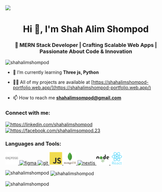 <img src="https://ibb.co.com/sdFvy4DZ"/>

<h1 align="center">Hi 👋, I'm Shah Alim Shompod</h1>
<h3 align="center">🚀 MERN Stack Developer | Crafting Scalable Web Apps | Passionate About Code & Innovation</h3>

<p align="left"> <img src="https://komarev.com/ghpvc/?username=shahalimshompod&label=Profile%20views&color=0e75b6&style=flat" alt="shahalimshompod" /> </p>

- 🌱 I’m currently learning **Three js, Python**

- 👨‍💻 All of my projects are available at [https://shahalimshompod-portfolio.web.app/](https://shahalimshompod-portfolio.web.app/)

- 📫 How to reach me **shahalimsompod@gmail.com**

<h3 align="left">Connect with me:</h3>
<p align="left">
<a href="https://linkedin.com/in/https://linkedin.com/shahalimshompod" target="blank"><img align="center" src="https://raw.githubusercontent.com/rahuldkjain/github-profile-readme-generator/master/src/images/icons/Social/linked-in-alt.svg" alt="https://linkedin.com/shahalimshompod" height="30" width="40" /></a>
<a href="https://fb.com/https://facebook.com/shahalimsompod.23" target="blank"><img align="center" src="https://raw.githubusercontent.com/rahuldkjain/github-profile-readme-generator/master/src/images/icons/Social/facebook.svg" alt="https://facebook.com/shahalimsompod.23" height="30" width="40" /></a>
</p>

<h3 align="left">Languages and Tools:</h3>
<p align="left"> <a href="https://expressjs.com" target="_blank" rel="noreferrer"> <img src="https://raw.githubusercontent.com/devicons/devicon/master/icons/express/express-original-wordmark.svg" alt="express" width="40" height="40"/> </a> <a href="https://www.figma.com/" target="_blank" rel="noreferrer"> <img src="https://www.vectorlogo.zone/logos/figma/figma-icon.svg" alt="figma" width="40" height="40"/> </a> <a href="https://git-scm.com/" target="_blank" rel="noreferrer"> <img src="https://www.vectorlogo.zone/logos/git-scm/git-scm-icon.svg" alt="git" width="40" height="40"/> </a> <a href="https://developer.mozilla.org/en-US/docs/Web/JavaScript" target="_blank" rel="noreferrer"> <img src="https://raw.githubusercontent.com/devicons/devicon/master/icons/javascript/javascript-original.svg" alt="javascript" width="40" height="40"/> </a> <a href="https://www.mongodb.com/" target="_blank" rel="noreferrer"> <img src="https://raw.githubusercontent.com/devicons/devicon/master/icons/mongodb/mongodb-original-wordmark.svg" alt="mongodb" width="40" height="40"/> </a> <a href="https://nextjs.org/" target="_blank" rel="noreferrer"> <img src="https://cdn.worldvectorlogo.com/logos/nextjs-2.svg" alt="nextjs" width="40" height="40"/> </a> <a href="https://nodejs.org" target="_blank" rel="noreferrer"> <img src="https://raw.githubusercontent.com/devicons/devicon/master/icons/nodejs/nodejs-original-wordmark.svg" alt="nodejs" width="40" height="40"/> </a> <a href="https://reactjs.org/" target="_blank" rel="noreferrer"> <img src="https://raw.githubusercontent.com/devicons/devicon/master/icons/react/react-original-wordmark.svg" alt="react" width="40" height="40"/> </a> </p>

<p><img align="left" src="https://github-readme-stats.vercel.app/api/top-langs?username=shahalimshompod&show_icons=true&locale=en&layout=compact" alt="shahalimshompod" /></p>

<p>&nbsp;<img align="center" src="https://github-readme-stats.vercel.app/api?username=shahalimshompod&show_icons=true&locale=en" alt="shahalimshompod" /></p>

<p><img align="center" src="https://github-readme-streak-stats.herokuapp.com/?user=shahalimshompod&" alt="shahalimshompod" /></p>

